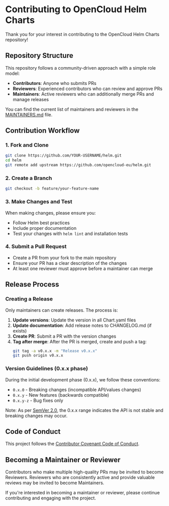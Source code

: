 # Contributing to OpenCloud Helm Charts

Thank you for your interest in contributing to the OpenCloud Helm Charts repository!

## Repository Structure

This repository follows a community-driven approach with a simple role model:

- **Contributors**: Anyone who submits PRs
- **Reviewers**: Experienced contributors who can review and approve PRs
- **Maintainers**: Active reviewers who can additionally merge PRs and manage releases

You can find the current list of maintainers and reviewers in the [MAINTAINERS.md](./MAINTAINERS.md) file.

## Contribution Workflow

### 1. Fork and Clone

```bash
git clone https://github.com/YOUR-USERNAME/helm.git
cd helm
git remote add upstream https://github.com/opencloud-eu/helm.git
```

### 2. Create a Branch

```bash
git checkout -b feature/your-feature-name
```

### 3. Make Changes and Test

When making changes, please ensure you:
- Follow Helm best practices
- Include proper documentation
- Test your changes with `helm lint` and installation tests

### 4. Submit a Pull Request

- Create a PR from your fork to the main repository
- Ensure your PR has a clear description of the changes
- At least one reviewer must approve before a maintainer can merge

## Release Process

### Creating a Release

Only maintainers can create releases. The process is:

1. **Update versions**: Update the version in all Chart.yaml files
2. **Update documentation**: Add release notes to CHANGELOG.md (if exists)
3. **Create PR**: Submit a PR with the version changes
4. **Tag after merge**: After the PR is merged, create and push a tag:
   ```bash
   git tag -a v0.x.x -m "Release v0.x.x"
   git push origin v0.x.x
   ```

### Version Guidelines (0.x.x phase)

During the initial development phase (0.x.x), we follow these conventions:
- `0.x.0` - Breaking changes (incompatible API/values changes)
- `0.x.y` - New features (backwards compatible)
- `0.x.y-z` - Bug fixes only

Note: As per [SemVer 2.0](https://semver.org/spec/v2.0.0.html#spec-item-4), the 0.x.x range indicates the API is not stable and breaking changes may occur.

## Code of Conduct

This project follows the [Contributor Covenant Code of Conduct](https://www.contributor-covenant.org/version/2/1/code_of_conduct/).

## Becoming a Maintainer or Reviewer

Contributors who make multiple high-quality PRs may be invited to become Reviewers.
Reviewers who are consistently active and provide valuable reviews may be invited to become Maintainers.

If you're interested in becoming a maintainer or reviewer, please continue contributing and engaging with the project.